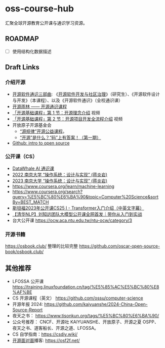 # oss-course-hub
汇聚全球开源教育公开课与通识学习资源。

## ROADMAP

- [ ] 使用结构化数据描述


## Draft Links

### 介绍开源

- [开源软件通识三部曲](https://github.com/X-lab2017/oss101): 《[开源软件开发与社区治理](https://www.bilibili.com/video/BV1Bg411M7Jd/?vd_source=318ddfef524f35a0a7b65532082be4d5)》（研究生）、《开源软件设计与开发》（本课程）、以及《开源软件通识》（全校通识课）
- [开源雨林 —— 开源通识课程](https://www.osrainforest.org/)
- [「开源基础课程」第 1 节：开源理念介绍](https://www.bilibili.com/video/BV1GQ4y1V7eS/?spm_id_from=333.337.search-card.all.click) 视频
- [「开源基础课程」第 2 节：开源项目开发全流程介绍](https://www.bilibili.com/video/BV1LH4y1y7Pc/) 视频
- 开放原子开源基金会
  - [“源规律”开源公益课程](https://www.bilibili.com/video/BV1Ch411K7ZD/)。
  - [“开源”是什么？“码”上有答案！（第一期）](https://www.bilibili.com/video/BV1E64y1W7vb)
- [Github: intro to open source](https://education.github.com/experiences/intro_to_open_source)

### 公开课（CS）

- [DataWhale AI 通识课](https://www.datawhale.cn/home)
- [2022 南京大学 “操作系统：设计与实现” (蒋炎岩)](https://space.bilibili.com/202224425/channel/collectiondetail)
- [2023 南京大学 “操作系统：设计与实现” (蒋炎岩)](https://space.bilibili.com/202224425/channel/collectiondetail?sid=1116786)
- https://www.coursera.org/learn/machine-learning
- https://www.coursera.org/search?query=%E5%BC%80%E6%BA%90&topic=Computer%20Science&sortBy=BEST_MATCH
- [斯坦福2023年公开课CS25 I - Transformer入门介绍（中英文字幕）](https://www.youtube.com/watch?v=kog-DHyROks)
- [【清华NLP】刘知远团队大模型公开课全网首发｜带你从入门到实战](https://www.bilibili.com/video/BV1UG411p7zv)
- 台大公开课 https://ocw.aca.ntu.edu.tw/ntu-ocw/category/3



### 开源书籍

https://osbook.club/ 整理的比较完整 https://github.com/oscar-open-source-book/osbook.club/


## 其他推荐

- LFOSSA 公开课 https://training.linuxfoundation.cn/tag/%E5%85%AC%E5%BC%80%E8%AF%BE
- CS 开源课程（英文） https://github.com/ossu/computer-science
- 开源年报 2024: https://github.com/kaiyuanshe/2024-China-Open-Source-Report
- 夜天之书： https://www.tisonkun.org/tags/%E5%BC%80%E6%BA%90/
- 公众号推荐： CNCF、开源社 KAIYUANSHE、开放原子、开源之夏 OSPP、夜天之书、道客船长、开源之道、LFOSSA。
- CS 自学指南：https://csdiy.wiki/
- [开源面对面](https://github.com/opensource-f2f/episode)播客: https://osf2f.net/
